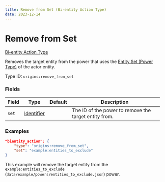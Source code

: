```yaml
---
title: Remove from Set (Bi-entity Action Type)
date: 2023-12-14
---
```



#	Remove from Set

[Bi-entity Action Type](../bientity_action_types.md)

Removes the target entity from the power that uses the [Entity Set (Power Type)](../power_types.md) of the actor entity.

Type ID: `origins:remove_from_set`


###	Fields

Field | Type | Default | Description
------|------|---------|------------
`set` | [Identifier](../data_types/identifier.md) | | The ID of the power to remove the target entity from.


###	Examples

```json
"bientity_action": {
	"type": "origins:remove_from_set",
	"set": "example:entities_to_exclude"
}
```

This example will remove the target entity from the `example:entities_to_exclude` (`data/example/powers/entities_to_exclude.json`) power.
